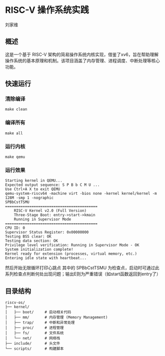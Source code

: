# RISC-V 操作系统实践
刘家维

## 概述
这是一个基于 RISC-V 架构的简易操作系统内核实现，借鉴了xv6，旨在帮助理解操作系统的基本原理和机制。该项目涵盖了内存管理、进程调度、中断处理等核心功能。

## 快速运行
### 清除编译
```
make clean
```
### 编译所有
```
make all
```
### 运行内核
```
make qemu
```
### 运行效果
```
Starting kernel in QEMU...
Expected output sequence: S P B b C M U ...
Use Ctrl+A X to exit QEMU
qemu-system-riscv64 -machine virt -bios none -kernel kernel/kernel -m 128M -smp 1 -nographic
SPBbCstTSMU
==========================================
    RISC-V Kernel v2.0 (Full Version)
    Three-Stage Boot: entry->start->kmain
    Running in Supervisor Mode
==========================================
CPU ID: 0
Supervisor Status Register: 0x00000000
Testing BSS clear: OK
Testing data section: OK
Privilege level verification: Running in Supervisor Mode - OK
System initialization complete!
Kernel ready for extension (processes, virtual memory, etc.)
Entering idle state with heartbeat...
```
然后开始无限循环打印心跳点
其中的 SPBbCstTSMU 为检查点，启动时可通过此系列检查点判断何处出现问题；输出E则为严重错误（如start函数返回到entry了）

## 目录结构
```
riscv-os/
├── kernel/
│   ├── boot/     # 启动相关代码
│   ├── mm/       # 内存管理 (Memory Management)
│   ├── trap/     # 中断和异常处理
│   ├── proc/     # 进程管理
│   ├── fs/       # 文件系统
│   └── net/      # 网络栈
├── include/      # 头文件
└── scripts/      # 构建脚本
```